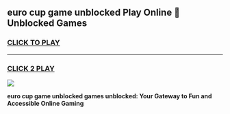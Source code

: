 
## euro cup game unblocked Play Online 👋 Unblocked Games
<h3>
<a href="https://premium.freeplayer.one?title=euro_cup_game_unblocked&ref=19F">CLICK TO PLAY</a></h3>
<hr>

<h3>
<a href="https://premium.freeplayer.one?title=euro_cup_game_unblocked&ref=19F">CLICK 2 PLAY</a>
  
</h3>

<a href="https://premium.freeplayer.one?title=euro_cup_game_unblocked&ref=19F"><img src="https://clearcache.store/games.png"></a>


**euro cup game unblocked games unblocked: Your Gateway to Fun and Accessible Online Gaming**
